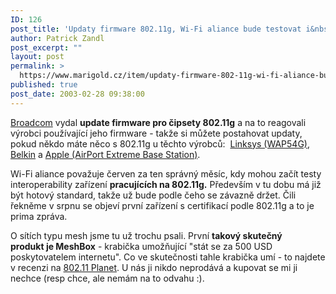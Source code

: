 ```yaml
---
ID: 126
post_title: 'Updaty firmware 802.11g, Wi-Fi aliance bude testovat i&nbsp;802.11g. Co je v&nbsp;Meshboxu?'
author: Patrick Zandl
post_excerpt: ""
layout: post
permalink: >
  https://www.marigold.cz/item/updaty-firmware-802-11g-wi-fi-aliance-bude-testovat-i-802-11g-co-je-v-meshboxu
published: true
post_date: 2003-02-28 09:38:00
---
```

<P><A href="http://www.broadcom.com/">Broadcom</A> vydal <STRONG>update firmware pro čipsety 802.11g</STRONG> a na to reagovali výrobci používající jeho firmware - takže si můžete postahovat updaty, pokud někdo máte něco s 802.11g u těchto výrobců:&#160; <A href='http://linksys.com/download/firmware.asp?fwid=177"'>Linksys (WAP54G)</A>, <A href="http://web.belkin.com/support/download/download.asp?download=F5D7130&amp;lang=1&amp;mode=">Belkin</A> a <A href="http://docs.info.apple.com/article.html?artnum=120191">Apple (AirPort Extreme Base Station)</A>. </P>
<P>Wi-Fi aliance považuje červen za ten správný měsíc, kdy mohou začít testy interoperability zařízení <STRONG>pracujících na 802.11g.</STRONG> Především v tu dobu má již být hotový standard, takže už bude podle čeho se závazně držet. Čili řekněme v srpnu se objeví první zařízení s certifikací podle 802.11g a to je prima zpráva. </P>
<P>O sítích typu mesh jsme tu už trochu psali. První <STRONG>takový skutečný produkt&#160;je MeshBox</STRONG> - krabička umožňující "stát se za 500 USD poskytovatelem internetu". Co ve skutečnosti tahle krabička umí - to najdete v recenzi na <A href="http://www.80211-planet.com/columns/article.php/1609231">802.11 Planet</A>. U nás ji nikdo neprodává a kupovat se mi ji nechce (resp chce, ale nemám na to odvahu :).</P>